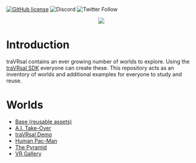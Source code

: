 [![GitHub license](https://img.shields.io/badge/license-MIT-blue.svg)](https://raw.githubusercontent.com/WetzoldStudios/traVRsal-worlds/master/LICENSE.md)
![Discord](https://img.shields.io/discord/653315487437946880)
![Twitter Follow](https://img.shields.io/twitter/follow/traVRsal_Robert?style=flat-square)

<p align="center">
  <img src="https://github.com/WetzoldStudios/traVRsal-sdk/raw/master/Editor/Images/travrsal-300.png">
</p>

# Introduction

traVRsal contains an ever growing number of worlds to explore. Using the [traVRsal SDK](https://github.com/WetzoldStudios/traVRsal-sdk) everyone can create these. This repository acts as an inventory of worlds and additional examples for everyone to study and reuse.

# Worlds

* [Base (reusable assets)](https://wetzoldstudios.github.io/traVRsal-worlds/Base)
* [A.I. Take-Over](https://wetzoldstudios.github.io/traVRsal-worlds/TrainingGround)
* [traVRsal Demo](https://wetzoldstudios.github.io/traVRsal-worlds/Demo)
* [Human Pac-Man](https://wetzoldstudios.github.io/traVRsal-worlds/PacMan)
* [The Pyramid](https://wetzoldstudios.github.io/traVRsal-worlds/Pyramid)
* [VR Gallery](https://wetzoldstudios.github.io/traVRsal-worlds/Gallery)

